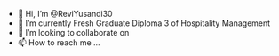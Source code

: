 - 👋 Hi, I’m @ReviYusandi30
- 🌱 I’m currently Fresh Graduate Diploma 3 of Hospitality Management
- 💞️ I’m looking to collaborate on 
- 📫 How to reach me ...

<!---
ReviYusandi30/ReviYusandi30 is a ✨ special ✨ repository because its `README.md` (this file) appears on your GitHub profile.
You can click the Preview link to take a look at your changes.
--->
